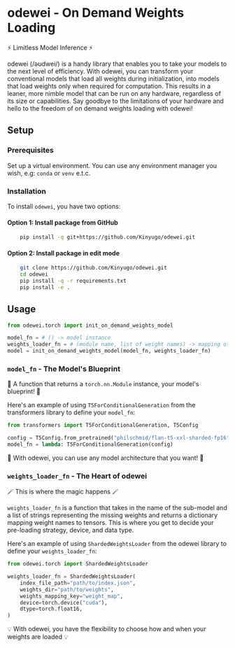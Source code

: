 # odewei - On Demand Weights Loading

:zap: Limitless Model Inference :zap:

odewei (/əʊdwei/) is a handy library that enables you to take your models to the next level of efficiency. With odewei, you can transform your conventional models that load all weights during initialization, into models that load weights only when required for computation. This results in a leaner, more nimble model that can be run on any hardware, regardless of its size or capabilities. Say goodbye to the limitations of your hardware and hello to the freedom of on demand weights loading with odewei!

## Setup

### Prerequisites

Set up a virtual environment. You can use any environment manager you wish, e.g: `conda` or `venv` e.t.c.

### Installation

To install `odewei`, you have two options:

#### Option 1: Install package from GitHub

```bash
    pip install -q git+https://github.com/Kinyugo/odewei.git
```

#### Option 2: Install package in edit mode

```bash
    git clone https://github.com/Kinyugo/odewei.git
    cd odewei
    pip install -q -r requirements.txt
    pip install -e .
```

## Usage

```python
from odewei.torch import init_on_demand_weights_model

model_fn = # () -> model instance
weights_loader_fn = # (module name, list of weight names) -> mapping of weight name to weight
model = init_on_demand_weights_model(model_fn, weights_loader_fn)
```

### `model_fn` - The Model's Blueprint

:blue_book: A function that returns a `torch.nn.Module` instance, your model's blueprint! :blue_book:

Here's an example of using `T5ForConditionalGeneration` from the transformers library to define your `model_fn`:

```python
from transformers import T5ForConditionalGeneration, T5Config

config = T5Config.from_pretrained("philschmid/flan-t5-xxl-sharded-fp16")
model_fn = lambda: T5ForConditionalGeneration(config)
```

:pencil: With odewei, you can use any model architecture that you want! :pencil:

### `weights_loader_fn` - The Heart of odewei

:magic_wand: This is where the magic happens :magic_wand:

`weights_loader_fn` is a function that takes in the name of the sub-model and a list of strings representing the missing weights and returns a dictionary mapping weight names to tensors. This is where you get to decide your pre-loading strategy, device, and data type.

Here's an example of using `ShardedWeightsLoader` from the odewei library to define your `weights_loader_fn`:

```python
from odewei.torch import ShardedWeightsLoader

weights_loader_fn = ShardedWeightsLoader(
    index_file_path="path/to/index.json",
    weights_dir="path/to/weights",
    weights_mapping_key="weight_map",
    device=torch.device("cuda"),
    dtype=torch.float16,
)
```

:bulb: With odewei, you have the flexibility to choose how and when your weights are loaded :bulb:
